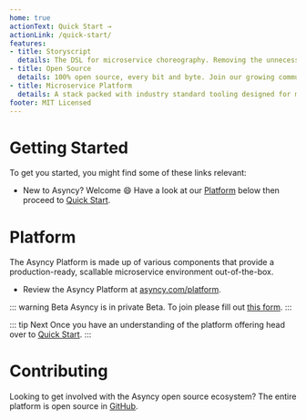 ```yaml
---
home: true
actionText: Quick Start →
actionLink: /quick-start/
features:
- title: Storyscript
  details: The DSL for microservice choreography. Removing the unnecessary complexity and focusing on application goals.
- title: Open Source
  details: 100% open source, every bit and byte. Join our growing community and help shape the Asyncy Platform.
- title: Microservice Platform
  details: A stack packed with industry standard tooling designed for microservice architecture out-of-the-box.
footer: MIT Licensed
---
```


# Getting Started

To get you started, you might find some of these links relevant:

- New to Asyncy? Welcome :smile: Have a look at our [Platform](#platform) below then proceed to [Quick Start](/quick-start/).
<!-- - No account yet? You can sign up for one at [asyncy.com](https://asyncy.com). -->
<!-- - Stuck? Feel free to contact [Support](/support/). -->
<!-- - Installing Asyncy Platform yourself? See [Installation](/alpha/). -->

# Platform

The Asyncy Platform is made up of various components that provide a production-ready, scallable microservice environment out-of-the-box.

- Review the Asyncy Platform at [asyncy.com/platform](https://asyncy.com/platform).
<!-- - Review our [Architecture Diagrams](/diagrams/). -->
<!-- - Examples of Asyncy applications can be found at [examples.asyncy.com](http://examples.asyncy.com). -->

::: warning Beta
Asyncy is in private Beta. To join please fill out [this form](https://asyncy.click/beta-invite).
:::

::: tip Next
Once you have an understanding of the platform offering head over to [Quick Start](/quick-start/).
:::

# Contributing

Looking to get involved with the Asyncy open source ecosystem?
The entire platform is open source in [GitHub](https://github.com/asyncy).
